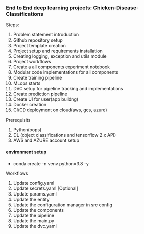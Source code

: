 ### End to End deep learning projects: Chicken-Disease-Classifications

Steps:

1. Problem statement introduction
2. Github repository setup
3. Project template creation
4. Project setup and requirements installation
5. Creating logging, exception and utils module
6. Project workflows
7. Create a all components experiment notebook
8. Modular code implementations for all components
9. Create training pipeline
10. MLops starts
11. DVC setup for pipeline tracking and implementations
12. Create prediction pipeline
13. Create UI for user(app buildng)
14. Docker creation
15. CI/CD deployment on cloud(aws, gcs, azure)


Prerequisits

1. Python(oops)
2. DL (object classifications and tensorflow 2.x API)
3. AWS and AZURE account setup

#### environment setup
* conda create -n venv python=3.8 -y


Workflows
1) Update config.yaml
2) Update secrets.yaml [Optional]
3) Update params.yaml
4) Update the entity
5) Update the configuration manager in src config
6) Update the components
7) Update the pipeline
8) Update the main.py
9) Update the dvc.yaml